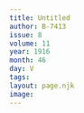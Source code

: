 ```yaml
---
title: Untitled
author: B-7413
issue: 8
volume: 11
year: 1916
month: 46
day: V
tags:
layout: page.njk
image:
---
```



